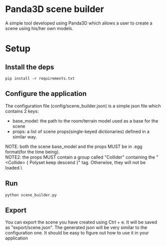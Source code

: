 # Panda3D scene builder #
A simple tool developed using Panda3D which allows a user to create a scene using his/her own models.

# Setup #

## Install the deps ##

```
pip install -r requirements.txt
```

## Configure the application ##
The configuration file (config/scene\_builder.json) is a simple json file which contains 2 keys:

 * base\_model: the path to the room/terrain model used as a base for the scene
 * props: a list of scene props(single-keyed dictionaries) defined in a similar way.

NOTE: both the scene base\_model and the props MUST be in .egg format(for the time being).\
NOTE2: the props MUST contain a group called "Collider" containing the "\<Collide\> \{ Polyset keep descend \}" tag. Otherwise, they will not be loaded.\

## Run ##
```
python scene_builder.py
```

## Export ##
You can export the scene you have created using Ctrl + e. It will be saved as "export/scene.json". The generated json will be very similar to the configuration one. It should be easy to figure out how to use it in your application 
